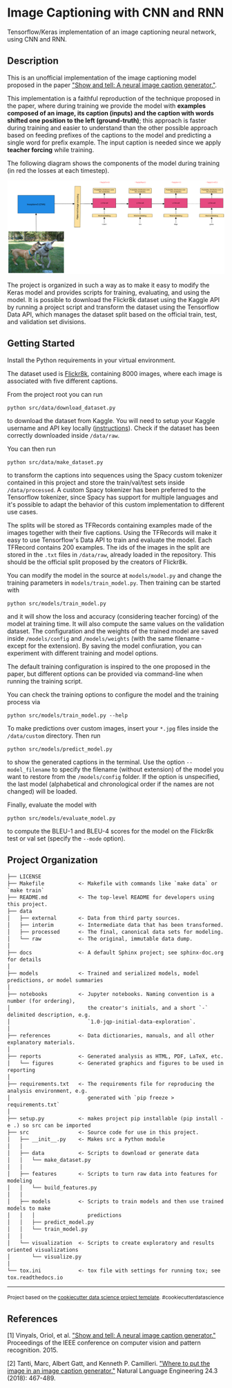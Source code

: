 # Image Captioning with CNN and RNN

Tensorflow/Keras implementation of an image captioning neural network, using CNN and RNN.

## Description

This is an unofficial implementation of the image captioning model proposed in the paper ["Show and tell: A neural image caption generator."](https://arxiv.org/abs/1411.4555). 

This implementation is a faithful reproduction of the technique proposed in the paper, where during training we provide the model with **examples composed of an image, its caption (inputs) and the caption with words shifted one position to the left (ground-truth)**; this approach is faster during training and easier to understand than the other possible approach based on feeding prefixes of the captions to the model and predicting a single word for prefix example. The input caption is needed since we apply **teacher forcing** while training.

The following diagram shows the components of the model during training (in red the losses at each timestep).

![diagram of the model during training](reports/figures/training_model.png)

The project is organized in such a way as to make it easy to modify the Keras model and provides scripts for training, evaluating, and using the model. It is possible to download the Flickr8k dataset using the Kaggle API by running a project script and transform the dataset using the Tensorflow Data API, which manages the dataset split based on the official train, test, and validation set divisions.

## Getting Started

Install the Python requirements in your virtual environment.

The dataset used is [Flickr8k](https://www.kaggle.com/datasets/adityajn105/flickr8k), containing 8000 images, where each image is associated with five different captions.

From the project root you can run
```
python src/data/download_dataset.py
```
to download the dataset from Kaggle. You will need to setup your Kaggle username and API key locally ([instructions](https://www.kaggle.com/datasets/adityajn105/flickr8k)). Check if the dataset has been correctly downloaded inside `/data/raw`.

You can then run
```
python src/data/make_dataset.py
```
to transform the captions into sequences using the Spacy custom tokenizer contained in this project and store the train/val/test sets inside `/data/processed`. A custom Spacy tokenizer has been preferred to the Tensorflow tokenizer, since Spacy has support for multiple languages and it's possible to adapt the behavior of this custom implementation to different use cases.

The splits will be stored as TFRecords containing examples made of the images together with their five captions. Using the TFRecords will make it easy to use Tensorflow's Data API to train and evaluate the model. Each TFRecord contains 200 examples. The ids of the images in the split are stored in the `.txt` files in `/data/raw`, already loaded in the repository. This should be the official split proposed by the creators of Flickr8k. 

You can modify the model in the source at `models/model.py` and change the training parameters in `models/train_model.py`. Then training can be started with
```
python src/models/train_model.py
```
and it will show the loss and accuracy (considering teacher forcing) of the model at training time. It will also compute the same values on the validation dataset. The configuration and the weights of the trained model are saved inside `/models/config` and `/models/weights` (with the same filename - except for the extension). By saving the model confiuration, you can experiment with different training and model options.

The default training configuration is inspired to the one proposed in the paper, but different options can be provided via command-line when running the training script. 

You can check the training options to configure the model and the training process via
```
python src/models/train_model.py --help
```

To make predictions over custom images, insert your `*.jpg` files inside the `/data/custom` directory. Then run
```
python src/models/predict_model.py
```
to show the generated captions in the terminal. Use the option `--model_filename` to specify the filename (without extension) of the model you want to restore from the `/models/config` folder. If the option is unspecified, the last model (alphabetical and chronological order if the names are not changed) will be loaded. 

Finally, evaluate the model with
```
python src/models/evaluate_model.py
```
to compute the BLEU-1 and BLEU-4 scores for the model on the Flickr8k test or val set (specify the `--mode` option). 

## Project Organization

    ├── LICENSE
    ├── Makefile           <- Makefile with commands like `make data` or `make train`
    ├── README.md          <- The top-level README for developers using this project.
    ├── data
    │   ├── external       <- Data from third party sources.
    │   ├── interim        <- Intermediate data that has been transformed.
    │   ├── processed      <- The final, canonical data sets for modeling.
    │   └── raw            <- The original, immutable data dump.
    │
    ├── docs               <- A default Sphinx project; see sphinx-doc.org for details
    │
    ├── models             <- Trained and serialized models, model predictions, or model summaries
    │
    ├── notebooks          <- Jupyter notebooks. Naming convention is a number (for ordering),
    │                         the creator's initials, and a short `-` delimited description, e.g.
    │                         `1.0-jqp-initial-data-exploration`.
    │
    ├── references         <- Data dictionaries, manuals, and all other explanatory materials.
    │
    ├── reports            <- Generated analysis as HTML, PDF, LaTeX, etc.
    │   └── figures        <- Generated graphics and figures to be used in reporting
    │
    ├── requirements.txt   <- The requirements file for reproducing the analysis environment, e.g.
    │                         generated with `pip freeze > requirements.txt`
    │
    ├── setup.py           <- makes project pip installable (pip install -e .) so src can be imported
    ├── src                <- Source code for use in this project.
    │   ├── __init__.py    <- Makes src a Python module
    │   │
    │   ├── data           <- Scripts to download or generate data
    │   │   └── make_dataset.py
    │   │
    │   ├── features       <- Scripts to turn raw data into features for modeling
    │   │   └── build_features.py
    │   │
    │   ├── models         <- Scripts to train models and then use trained models to make
    │   │   │                 predictions
    │   │   ├── predict_model.py
    │   │   └── train_model.py
    │   │
    │   └── visualization  <- Scripts to create exploratory and results oriented visualizations
    │       └── visualize.py
    │
    └── tox.ini            <- tox file with settings for running tox; see tox.readthedocs.io


--------

<p><small>Project based on the <a target="_blank" href="https://drivendata.github.io/cookiecutter-data-science/">cookiecutter data science project template</a>. #cookiecutterdatascience</small></p>

## References

[1] Vinyals, Oriol, et al. ["Show and tell: A neural image caption generator."](https://arxiv.org/abs/1411.4555) Proceedings of the IEEE conference on computer vision and pattern recognition. 2015.

[2] Tanti, Marc, Albert Gatt, and Kenneth P. Camilleri. ["Where to put the image in an image caption generator."](https://arxiv.org/abs/1703.09137) Natural Language Engineering 24.3 (2018): 467-489.

